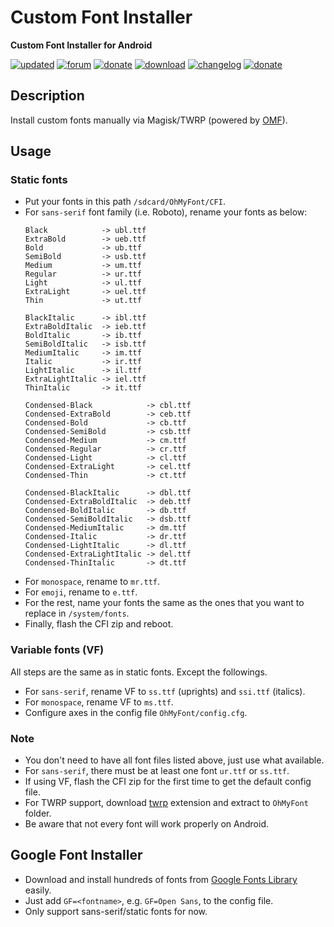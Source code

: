 # Custom Font Installer
**Custom Font Installer for Android**

[![updated](https://img.shields.io/badge/Updated-Nov_05,_2021-green.svg)](https://github.com/nongthaihoang/custom_font_installer)
[![forum](https://img.shields.io/badge/Forum-XDA-orange.svg)](https://forum.xda-developers.com/t/module-oh-my-font-improve-android-typography.4215515) 
[![donate](https://img.shields.io/badge/Chat-Telegram-blue.svg)](https://t.me/ohmyfont)
[![download](https://img.shields.io/badge/Download-↓-yellow.svg)](https://github.com/nongthaihoang/custom_font_installer/raw/master/release/CFI.zip)
[![changelog](https://img.shields.io/badge/Changelog-↻-lightgrey.svg)](https://github.com/nongthaihoang/custom_font_installer/commits/master)
[![donate](https://img.shields.io/badge/Donate-Paypal-pink.svg)](https://paypal.me/nongthaihoang)

 
## Description
Install custom fonts manually via Magisk/TWRP (powered by [OMF](https://gitlab.com/nongthaihoang/omftemplate)).

## Usage
### Static fonts
- Put your fonts in this path `/sdcard/OhMyFont/CFI`.
- For `sans-serif` font family (i.e. Roboto), rename your fonts as below:
  ```
  Black            -> ubl.ttf
  ExtraBold        -> ueb.ttf
  Bold             -> ub.ttf
  SemiBold         -> usb.ttf
  Medium           -> um.ttf
  Regular          -> ur.ttf
  Light            -> ul.ttf
  ExtraLight       -> uel.ttf
  Thin             -> ut.ttf

  BlackItalic      -> ibl.ttf
  ExtraBoldItalic  -> ieb.ttf
  BoldItalic       -> ib.ttf
  SemiBoldItalic   -> isb.ttf
  MediumItalic     -> im.ttf
  Italic           -> ir.ttf
  LightItalic      -> il.ttf
  ExtraLightItalic -> iel.ttf
  ThinItalic       -> it.ttf

  Condensed-Black            -> cbl.ttf
  Condensed-ExtraBold        -> ceb.ttf
  Condensed-Bold             -> cb.ttf
  Condensed-SemiBold         -> csb.ttf
  Condensed-Medium           -> cm.ttf
  Condensed-Regular          -> cr.ttf
  Condensed-Light            -> cl.ttf
  Condensed-ExtraLight       -> cel.ttf
  Condensed-Thin             -> ct.ttf

  Condensed-BlackItalic      -> dbl.ttf
  Condensed-ExtraBoldItalic  -> deb.ttf
  Condensed-BoldItalic       -> db.ttf
  Condensed-SemiBoldItalic   -> dsb.ttf
  Condensed-MediumItalic     -> dm.ttf
  Condensed-Italic           -> dr.ttf
  Condensed-LightItalic      -> dl.ttf
  Condensed-ExtraLightItalic -> del.ttf
  Condensed-ThinItalic       -> dt.ttf
  ```
- For `monospace`, rename to `mr.ttf`.
- For `emoji`, rename to `e.ttf`.
- For the rest, name your fonts the same as the ones that you want to replace in `/system/fonts`.
- Finally, flash the CFI zip and reboot.

### Variable fonts (VF)
All steps are the same as in static fonts. Except the followings.
- For `sans-serif`, rename VF to `ss.ttf` (uprights) and `ssi.ttf` (italics).
- For `monospace`, rename VF to `ms.ttf`.
- Configure axes in the config file `OhMyFont/config.cfg`.

### Note
- You don't need to have all font files listed above, just use what available.
- For `sans-serif`, there must be at least one font `ur.ttf` or `ss.ttf`.
- If using VF, flash the CFI zip for the first time to get the default config file.
- For TWRP support, download [twrp](https://gitlab.com/nongthaihoang/oh_my_font/-/raw/master/extensions/twrp.zip) extension and extract to `OhMyFont` folder.
- Be aware that not every font will work properly on Android.

## Google Font Installer
- Download and install hundreds of fonts from [Google Fonts Library](https://fonts.google.com/?category=Sans+Serif) easily.
- Just add `GF=<fontname>`, e.g. `GF=Open Sans`, to the config file.
- Only support sans-serif/static fonts for now.
